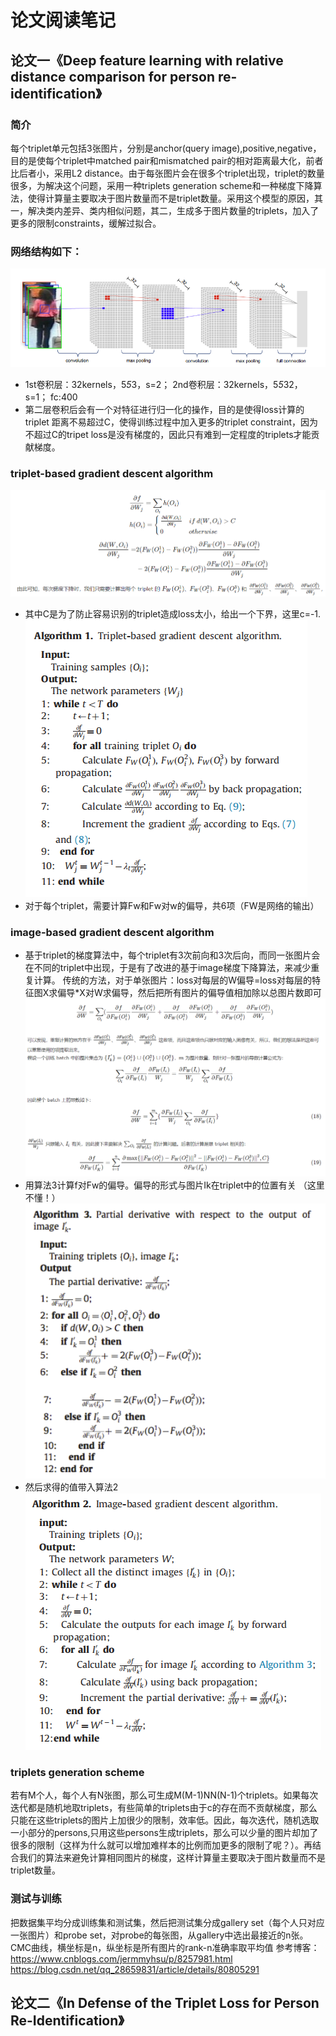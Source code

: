 # 论文阅读笔记
## 论文一《Deep feature learning with relative distance comparison for person re-identification》
### 简介
每个triplet单元包括3张图片，分别是anchor(query image),positive,negative，目的是使每个triplet中matched pair和mismatched pair的相对距离最大化，前者比后者小，采用L2 distance。由于每张图片会在很多个triplet出现，triplet的数量很多，为解决这个问题，采用一种triplets generation scheme和一种梯度下降算法，使得计算量主要取决于图片数量而不是triplet数量。采用这个模型的原因，其一，解决类内差异、类内相似问题，其二，生成多于图片数量的triplets，加入了更多的限制constraints，缓解过拟合。
### 网络结构如下：
![](https://github.com/Tianlukr/AI_Together/blob/master/Yang/net.PNG)
* 1st卷积层：32kernels，5*5*3，s=2；       2nd卷积层：32kernels，5*5*32，s=1；       fc:400
* 第二层卷积后会有一个对特征进行归一化的操作，目的是使得loss计算的triplet 距离不易超过C，使得训练过程中加入更多的triplet constraint，因为不超过C的tripet loss是没有梯度的，因此只有难到一定程度的triplets才能贡献梯度。
### triplet-based gradient descent algorithm 
![推导](https://github.com/Tianlukr/AI_Together/blob/master/Yang/algorithm1.PNG) 
* 其中C是为了防止容易识别的triplet造成loss太小，给出一个下界，这里c=-1.
![伪代码](https://github.com/Tianlukr/AI_Together/blob/master/Yang/Algorithm_1.PNG)
* 对于每个triplet，需要计算Fw和Fw对w的偏导，共6项（FW是网络的输出）
### image-based gradient descent algorithm 
* 基于triplet的梯度算法中，每个triplet有3次前向和3次后向，而同一张图片会在不同的triplet中出现，于是有了改进的基于image梯度下降算法，来减少重复计算。
传统的方法，对于单张图片：loss对每层的W偏导=loss对每层的特征图X求偏导*X对W求偏导，然后把所有图片的偏导值相加除以总图片数即可
![推导](https://github.com/Tianlukr/AI_Together/blob/master/Yang/image_based.PNG)
* 用算法3计算f对Fw的偏导。偏导的形式与图片Ik在triplet中的位置有关 （这里不懂！）
![算法3](https://github.com/Tianlukr/AI_Together/blob/master/Yang/Algorithm_3.PNG)
* 然后求得的值带入算法2
![算法2](https://github.com/Tianlukr/AI_Together/blob/master/Yang/Algorithm_2.PNG)
### triplets generation scheme
若有M个人，每个人有N张图，那么可生成M(M-1)NN(N-1)个triplets。如果每次迭代都是随机地取triplets，有些简单的triplets由于c的存在而不贡献梯度，那么只能在这些triplets的图片上加很少的限制，效率低。因此，每次迭代，随机选取一小部分的persons,只用这些persons生成triplets，那么可以少量的图片却加了很多的限制（这样为什么就可以增加难样本的比例而加更多的限制了呢？）。再结合我们的算法来避免计算相同图片的梯度，这样计算量主要取决于图片数量而不是triplet数量。
 ### 测试与训练
 把数据集平均分成训练集和测试集，然后把测试集分成gallery set（每个人只对应一张图片）和probe set，对probe的每张图，从gallery中选出最接近的n张。
 CMC曲线，横坐标是n，纵坐标是所有图片的rank-n准确率取平均值
参考博客：https://www.cnblogs.com/jermmyhsu/p/8257981.html
         https://blog.csdn.net/qq_28659831/article/details/80805291 
## 论文二《In Defense of the Triplet Loss for Person Re-Identification》
